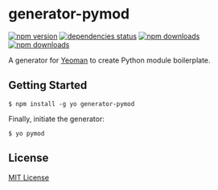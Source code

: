# generator-pymod

[![npm version](https://badge.fury.io/js/generator-pymod.svg)](https://www.npmjs.com/package/generator-pymod) [![dependencies status](https://david-dm.org/craigbeck/generator-pymod.svg)](https://david-dm.org/craigbeck/generator-pymod) [![npm downloads](https://img.shields.io/npm/dt/generator-pymod.svg)](https://www.npmjs.com/package/generator-pymod) [![npm downloads](https://img.shields.io/npm/dm/generator-pymod.svg)](https://www.npmjs.com/package/generator-pymod)


A generator for [Yeoman](http://yeoman.io) to create Python module boilerplate.

## Getting Started

```
$ npm install -g yo generator-pymod
```

Finally, initiate the generator:

```
$ yo pymod
```

## License

[MIT License](http://en.wikipedia.org/wiki/MIT_License)
